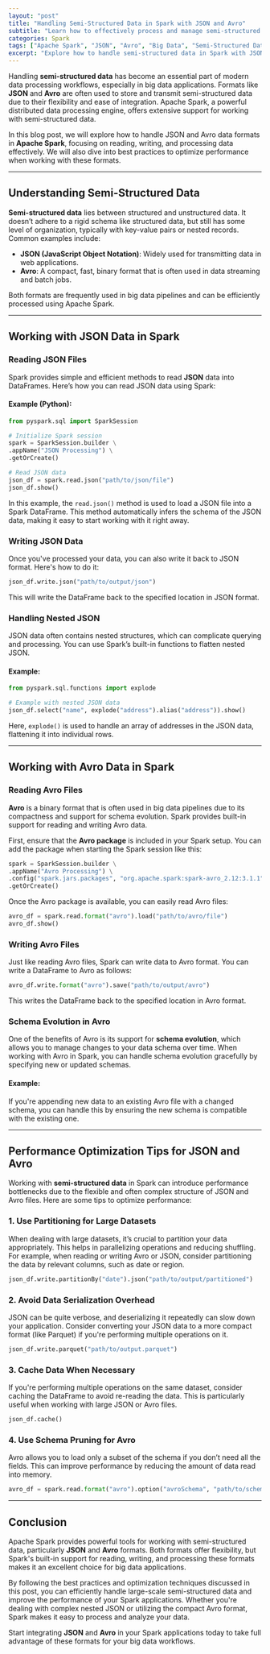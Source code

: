 ```yaml
---
layout: "post"
title: "Handling Semi-Structured Data in Spark with JSON and Avro"
subtitle: "Learn how to effectively process and manage semi-structured data in Apache Spark using JSON and Avro formats."
categories: Spark
tags: ["Apache Spark", "JSON", "Avro", "Big Data", "Semi-Structured Data", "Data Processing"]
excerpt: "Explore how to handle semi-structured data in Spark with JSON and Avro formats, optimizing big data workflows and improving performance."
---
```




Handling **semi-structured data** has become an essential part of modern data processing workflows, especially in big data applications. Formats like **JSON** and **Avro** are often used to store and transmit semi-structured data due to their flexibility and ease of integration. Apache Spark, a powerful distributed data processing engine, offers extensive support for working with semi-structured data.

In this blog post, we will explore how to handle JSON and Avro data formats in **Apache Spark**, focusing on reading, writing, and processing data effectively. We will also dive into best practices to optimize performance when working with these formats.

---

## Understanding Semi-Structured Data

**Semi-structured data** lies between structured and unstructured data. It doesn’t adhere to a rigid schema like structured data, but still has some level of organization, typically with key-value pairs or nested records. Common examples include:

- **JSON (JavaScript Object Notation)**: Widely used for transmitting data in web applications.
- **Avro**: A compact, fast, binary format that is often used in data streaming and batch jobs.

Both formats are frequently used in big data pipelines and can be efficiently processed using Apache Spark.

---

## Working with JSON Data in Spark

### Reading JSON Files

Spark provides simple and efficient methods to read **JSON** data into DataFrames. Here’s how you can read JSON data using Spark:

#### Example (Python):

```python
from pyspark.sql import SparkSession

# Initialize Spark session
spark = SparkSession.builder \
.appName("JSON Processing") \
.getOrCreate()

# Read JSON data
json_df = spark.read.json("path/to/json/file")
json_df.show()
```

In this example, the `read.json()` method is used to load a JSON file into a Spark DataFrame. This method automatically infers the schema of the JSON data, making it easy to start working with it right away.

### Writing JSON Data

Once you've processed your data, you can also write it back to JSON format. Here's how to do it:

```python
json_df.write.json("path/to/output/json")
```

This will write the DataFrame back to the specified location in JSON format.

### Handling Nested JSON

JSON data often contains nested structures, which can complicate querying and processing. You can use Spark’s built-in functions to flatten nested JSON.

#### Example:

```python
from pyspark.sql.functions import explode

# Example with nested JSON data
json_df.select("name", explode("address").alias("address")).show()
```

Here, `explode()` is used to handle an array of addresses in the JSON data, flattening it into individual rows.

---

## Working with Avro Data in Spark

### Reading Avro Files

**Avro** is a binary format that is often used in big data pipelines due to its compactness and support for schema evolution. Spark provides built-in support for reading and writing Avro data.

First, ensure that the **Avro package** is included in your Spark setup. You can add the package when starting the Spark session like this:

```python
spark = SparkSession.builder \
.appName("Avro Processing") \
.config("spark.jars.packages", "org.apache.spark:spark-avro_2.12:3.1.1") \
.getOrCreate()
```

Once the Avro package is available, you can easily read Avro files:

```python
avro_df = spark.read.format("avro").load("path/to/avro/file")
avro_df.show()
```

### Writing Avro Files

Just like reading Avro files, Spark can write data to Avro format. You can write a DataFrame to Avro as follows:

```python
avro_df.write.format("avro").save("path/to/output/avro")
```

This writes the DataFrame back to the specified location in Avro format.

### Schema Evolution in Avro

One of the benefits of Avro is its support for **schema evolution**, which allows you to manage changes to your data schema over time. When working with Avro in Spark, you can handle schema evolution gracefully by specifying new or updated schemas.

#### Example:

If you're appending new data to an existing Avro file with a changed schema, you can handle this by ensuring the new schema is compatible with the existing one.

---

## Performance Optimization Tips for JSON and Avro

Working with **semi-structured data** in Spark can introduce performance bottlenecks due to the flexible and often complex structure of JSON and Avro files. Here are some tips to optimize performance:

### 1. **Use Partitioning for Large Datasets**

When dealing with large datasets, it’s crucial to partition your data appropriately. This helps in parallelizing operations and reducing shuffling. For example, when reading or writing Avro or JSON, consider partitioning the data by relevant columns, such as date or region.

```python
json_df.write.partitionBy("date").json("path/to/output/partitioned")
```

### 2. **Avoid Data Serialization Overhead**

JSON can be quite verbose, and deserializing it repeatedly can slow down your application. Consider converting your JSON data to a more compact format (like Parquet) if you're performing multiple operations on it.

```python
json_df.write.parquet("path/to/output.parquet")
```

### 3. **Cache Data When Necessary**

If you're performing multiple operations on the same dataset, consider caching the DataFrame to avoid re-reading the data. This is particularly useful when working with large JSON or Avro files.

```python
json_df.cache()
```

### 4. **Use Schema Pruning for Avro**

Avro allows you to load only a subset of the schema if you don’t need all the fields. This can improve performance by reducing the amount of data read into memory.

```python
avro_df = spark.read.format("avro").option("avroSchema", "path/to/schema.json").load("path/to/avro/file")
```

---

## Conclusion

Apache Spark provides powerful tools for working with semi-structured data, particularly **JSON** and **Avro** formats. Both formats offer flexibility, but Spark's built-in support for reading, writing, and processing these formats makes it an excellent choice for big data applications.

By following the best practices and optimization techniques discussed in this post, you can efficiently handle large-scale semi-structured data and improve the performance of your Spark applications. Whether you're dealing with complex nested JSON or utilizing the compact Avro format, Spark makes it easy to process and analyze your data.

Start integrating **JSON** and **Avro** in your Spark applications today to take full advantage of these formats for your big data workflows.
